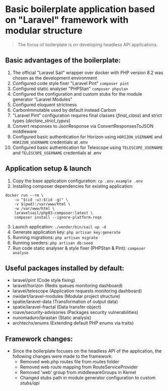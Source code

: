 # Basic boilerplate application based on "Laravel" framework with modular structure
> The focus of boilerplate is on developing headless API applications.

## Basic advantages of the boilerplate:
1. The official "Laravel Sail" wrapper over docker with PHP version 8.2 was chosen as the development environment
2. Configured code style fixer "Laravel Pint" `composer pint`
3. Configured static analyser "PHPStan" `composer phpstan`
4. Configured the configuration and custom stubs for the module generator "Laravel Modules"
5. Configured eloquent strictness
6. CarbonImmutable used by default instead Carbon
7. "Laravel Pint" configuration requires final classes (_final_class_) and strict types (_declare_strict_types_)
8. Convert responses to JsonResponse via ConvertResponsesToJSON middleware
9. Configured basic authentication for Horizon using `HORIZON_USERNAME` and `HORIZON_USERNAME` credentials at .env
10. Configured basic authentication for Telescope using `TELESCOPE_USERNAME` and `TELESCOPE_USERNAME` credentials at .env

## Application setup & launch
1. Copy the base application configuration:
`cp .env.example .env`
2. Installing composer dependencies for existing application: 
```
docker run --rm \
    -u "$(id -u):$(id -g)" \
    -v $(pwd):/var/www/html \
    -w /var/www/html \
    laravelsail/php83-composer:latest \
    composer install --ignore-platform-reqs
```
3. Launch application: `./vendor/bin/sail up -d`
4. Generate application key: `php artisan key:generate`
5. Running migrations: `php artisan migrate`
6. Running seeders: `php artisan db:seed`
7. Run code static analyser & style fixer (PHPStan & Pint): `composer analyse`

## Useful packages installed by default:
- laravel/pint (Code style fixing)
- laravel/horizon (Redis queues monitoring dashboard)
- laravel/telescope (Application requests monitoring dashboard)
- nwidart/laravel-modules (Modular project structure)
- spatie/laravel-data (Transformation of output data)
- spatie/laravel-fractal (Data transfer object)
- roave/security-advisories (Packages security vulnerabilities)
- nunomaduro/larastan (Static analysis)
- archtechx/enums (Extending default PHP enums via traits)

## Framework changes:
- Since the boilerplate focuses on the headless API of the application, the following changes were made to the framework:
  - Removed web.php routes file from routes folder
  - Removed web route mapping from RouteServiceProvider
  - Removed 'web' group from middlewareGroups in Kernel
  - Changed stubs path in module generator configuration to custom _stubs/api_
